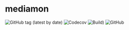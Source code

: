 # mediamon
![GitHub tag (latest by date)](https://img.shields.io/github/v/tag/clambin/mediamon?color=green&label=Release&style=plastic)
![Codecov](https://img.shields.io/codecov/c/gh/clambin/mediamon?style=plastic)
![Build)](https://github.com/clambin/mediamon/workflows/Build/badge.svg)
![GitHub](https://img.shields.io/github/license/clambin/mediamon?style=plastic)

